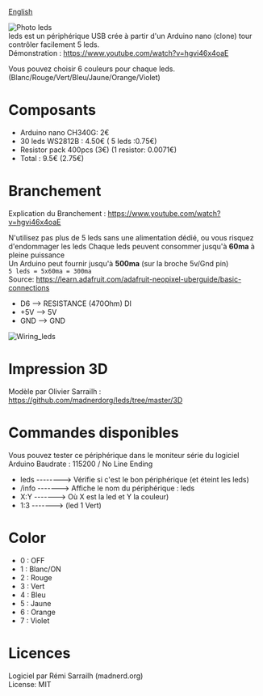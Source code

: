 [English](https://github.com/madnerdorg/leds/)

![Photo leds](https://github.com/madnerdorg/leds/raw/master/doc/universalLed_photo.jpg)   
leds est un périphérique USB crée à partir d'un Arduino nano (clone) tour contrôler facilement 5 leds.     
Démonstration : https://www.youtube.com/watch?v=hgvi46x4oaE

Vous pouvez choisir 6 couleurs pour chaque leds. (Blanc/Rouge/Vert/Bleu/Jaune/Orange/Violet)

# Composants
* Arduino nano CH340G: 2€
* 30 leds WS2812B : 4.50€ ( 5 leds :0.75€)
* Resistor pack 400pcs (3€) (1 resistor: 0.0071€)
* Total : 9.5€ (2.75€)

# Branchement
Explication du Branchement : https://www.youtube.com/watch?v=hgvi46x4oaE

N'utilisez pas plus de 5 leds sans une alimentation dédié, ou vous risquez d'endommager les leds
Chaque leds peuvent consommer jusqu'à **60ma** à pleine puissance   
Un Arduino peut fournir jusqu'à **500ma** (sur la broche 5v/Gnd pin)   
```5 leds = 5x60ma = 300ma ```  
Source:
https://learn.adafruit.com/adafruit-neopixel-uberguide/basic-connections

* D6 --> RESISTANCE (470Ohm) DI
* +5V --> 5V
* GND --> GND

![Wiring_leds](https://github.com/madnerdorg/leds/raw/master/doc/universalLed_wiring.png)

# Impression 3D
Modèle par Olivier Sarrailh : https://github.com/madnerdorg/leds/tree/master/3D    

# Commandes disponibles
Vous pouvez tester ce périphérique dans le moniteur série du logiciel Arduino
Baudrate : 115200 / No Line Ending   

* leds --------> Vérifie si c'est le bon périphérique (et éteint les leds)
* /info -------> Affiche le nom du périphérique : leds
* X:Y -------> Où X est la led et Y la couleur)
* 1:3 -------> (led 1 Vert)

# Color
* 0 : OFF
* 1 : Blanc/ON
* 2 : Rouge
* 3 : Vert
* 4 : Bleu
* 5 : Jaune
* 6 : Orange
* 7 : Violet

# Licences
Logiciel par Rémi Sarrailh (madnerd.org)   
License: MIT

